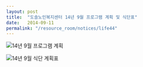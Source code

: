 ```yaml
---
layout: post
title:  "도솔노인복지센터 14년 9월 프로그램 계획 및 식단표"
date:   2014-09-11
permalink: "/resource_room/notices/life44"
---
```


![14년 9월 프로그램 계획](/resource_room/notices/files/14년9월프로그램계획및식단표1.png)

![14년 9월 식단 계획표](/resource_room/notices/files/14년9월프로그램계획및식단표2.png)
